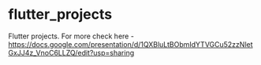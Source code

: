 # flutter_projects
Flutter projects. For more check here - https://docs.google.com/presentation/d/1QXBluLtBObmIdYTVGCu52zzNletGxJJ4z_VnoC6LLZQ/edit?usp=sharing
